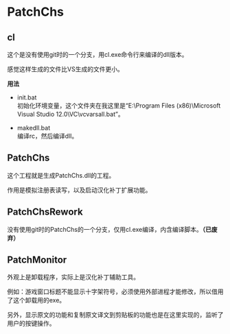 # PatchChs

## cl

这个是没有使用git时的一个分支，用cl.exe命令行来编译的dll版本。

感觉这样生成的文件比VS生成的文件更小。

**用法**

- init.bat<br/>
  初始化环境变量，这个文件夹在我这里是“E:\\Program Files (x86)\\Microsoft Visual Studio 12.0\\VC\\vcvarsall.bat”。

- makedll.bat<br/>
  编译rc，然后编译dll。

## PatchChs

这个工程就是生成PatchChs.dll的工程。

作用是模拟注册表读写，以及启动汉化补丁扩展功能。

## PatchChsRework

没有使用git时的PatchChs的一个分支，仅用cl.exe编译，内含编译脚本。**（已废弃）**

## PatchMonitor

外观上是卸载程序，实际上是汉化补丁辅助工具。

例如：游戏窗口标题不能显示十字架符号，必须使用外部进程才能修改，所以借用了这个卸载用的exe。

另外，显示原文的功能和复制原文译文到剪贴板的功能也是在这里实现的，监听了用户的按键操作。
